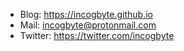 * Blog: https://incogbyte.github.io
* Mail: incogbyte@protonmail.com
* Twitter: https://twitter.com/incogbyte
